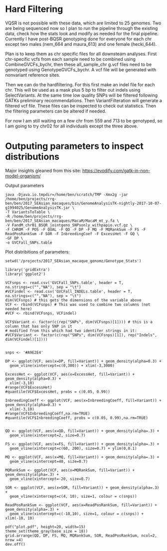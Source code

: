 # Hard Filtering

VQSR is not possible with these data, which are limited to 25 genomes.  Two are being sequenced now so I plan to run the pipeline through the existing data, check how the stats look and modify as needed for the final pipeline.  Currently I have post-BQSR genotyping done for everyone for each chr except two males (nem_664 and maura_613) and one female (hecki_644).

Plan is to keep them as chr specific files for all downsteam analyses.  First chr-specific vcfs from each sample need to be combined using CombineGVCFs_bychr, then these all_sample_chr g.vcf files need to be genotyped using GenotypeGVCFs_bychr. A vcf file will be generated with nonvariant reference sites.

Then we can do the hardfiltering.  For this first make an indel file for each chr.  This will be used as a mask plus 5 bp to filter out indels using SelectVariants.  At the same time low quality SNPs will be filtered following GATKs preliminary recommendations.  Then VariantFilteration will generate a filtered vcf file. These files can be inspected to check out statistics.  Then the filtering parameters can be altered if needed.

For now I am still waiting on a few chr from 559 and 713 to be genotyped, so I am going to try chr02 for all individuals except the three above.


# Outputing parameters to inspect distributions

Major insights gleaned from this site: https://evodify.com/gatk-in-non-model-organism/

Output parameters
```
java -Djava.io.tmpdir=/home/ben/scratch/TMP -Xmx2g -jar /home/ben/projects/rrg-ben/ben/2017_SEAsian_macaques/bin/GenomeAnalysisTK-nightly-2017-10-07-g1994025/GenomeAnalysisTK.jar \
-T VariantsToTable \
-R /home/ben/projects/rrg-ben/ben/2017_SEAsian_macaques/MacaM/MacaM_mt_y.fa \
-V FandM_chr01_BSQR_jointgeno_SNPsonly_withpapio.vcf.gz \
-F CHROM -F POS -F QUAL -F QD -F DP -F MQ -F MQRankSum -F FS -F ReadPosRankSum -F SOR -F InbreedingCoef -F ExcessHet -F GQ \
-GF DP \
-o GVCFall_SNPs.table
```


Plot distribitions of parameters:
```
setwd('/projects/2017_SEAsian_macaque_genomz/Genotype_Stats')

library('gridExtra')
library('ggplot2')

VCFsnps <- read.csv('GVCFall_SNPs.table', header = T, na.strings=c("","NA"), sep = "\t") 
#VCFindel <- read.csv('GVCFall_INDELs.table', header = T, na.strings=c("","NA"), sep = "\t")
dim(VCFsnps) # this gets the dimensions of the variable above
VCF <- rbind(VCFsnps) # This was used to combine two columns (not needed here)
#VCF <- rbind(VCFsnps, VCFindel)

VCF$Variant <- factor(c(rep("SNPs", dim(VCFsnps)[1]))) # this is a column that has only SNP in it
# modified from this which had two identifer strings in it:
#VCF$Variant <- factor(c(rep("SNPs", dim(VCFsnps)[1]), rep("Indels", dim(VCFindel)[1])))


snps <- '#A9E2E4'

DP <- ggplot(VCF, aes(x=DP, fill=Variant)) + geom_density(alpha=0.3) + 
  geom_vline(xintercept=c(0,300)) + xlim(-3,3000)

ExcessHet <- ggplot(VCF, aes(x=ExcessHet, fill=Variant)) + geom_density(alpha=0.3) + 
  xlim(-3,10)
#range(VCF$ExcessHet)
#quantile(VCF$ExcessHet, probs = c(0.05, 0.99))

InbreedingCoeff <- ggplot(VCF, aes(x=InbreedingCoeff, fill=Variant)) + geom_density(alpha=0.3) + 
  xlim(-3,10)
#range(VCF$InbreedingCoeff,na.rm=TRUE)
#quantile(VCF$InbreedingCoeff, probs = c(0.05, 0.99),na.rm=TRUE)


QD <- ggplot(VCF, aes(x=QD, fill=Variant)) + geom_density(alpha=.3) +
  geom_vline(xintercept=2, size=0.7)

FS <- ggplot(VCF, aes(x=FS, fill=Variant)) + geom_density(alpha=.3) +
  geom_vline(xintercept=c(60, 200), size=0.7) + ylim(0,0.1)

MQ <- ggplot(VCF, aes(x=MQ, fill=Variant)) + geom_density(alpha=.3) +
  geom_vline(xintercept=40, size=0.7)

MQRankSum <- ggplot(VCF, aes(x=MQRankSum, fill=Variant)) + geom_density(alpha=.3) +
  geom_vline(xintercept=-20, size=0.7)

SOR <- ggplot(VCF, aes(x=SOR, fill=Variant)) + geom_density(alpha=.3) +
  geom_vline(xintercept=c(4, 10), size=1, colour = c(snps))

ReadPosRankSum <- ggplot(VCF, aes(x=ReadPosRankSum, fill=Variant)) + geom_density(alpha=.3) +
  geom_vline(xintercept=c(-10,10), size=1, colour = c(snps)) + xlim(-10, 10)

pdf("plot.pdf", height=20, width=15)
theme_set(theme_gray(base_size = 18))
grid.arrange(QD, DP, FS, MQ, MQRankSum, SOR, ReadPosRankSum, ncol=2, nrow =4)
dev.off()
```
